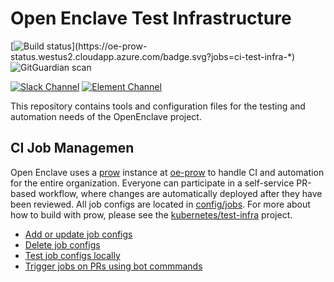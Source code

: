 # Open Enclave Test Infrastructure


[![Build status](https://oe-prow-status.westus2.cloudapp.azure.com/badge.svg?jobs=ci-test-infra-*)](https://oe-prow-status.westus2.cloudapp.azure.com/badge.svg?jobs=ci-test-infra-*) ![GitGuardian scan](https://github.com/openenclave-ci/test-infra/workflows/GitGuardian%20scan/badge.svg)

[![Slack Channel](https://img.shields.io/badge/Slack-Join-purple)](https://openenclaveciteam.slack.com/)
[![Element Channel](https://img.shields.io/badge/Matrix-Join-green)](https://matrix.to/#/!iUVElxxPQQMxGLHAJH:openenclave.io?via=openenclave.io)

This repository contains tools and configuration files for the testing and automation needs of the OpenEnclave project.

CI Job Managemen
------------------------------

Open Enclave uses a [prow](https://github.com/kubernetes/test-infra/blob/master/prow) instance at [oe-prow](https://oe-prow-status.westus2.cloudapp.azure.com/) to handle CI and automation for the entire organization. Everyone can participate in a self-service PR-based workflow, where changes are automatically deployed after they have been reviewed. All job configs are located in [config/jobs](config/jobs). For more about how to build with prow, please see the [kubernetes/test-infra](https://github.com/kubernetes/test-infra#ci-job-management) project.

- [Add or update job configs](https://github.com/kubernetes/test-infra/blob/master/config/jobs/README.md#adding-or-updating-jobs)
- [Delete job configs](https://github.com/kubernetes/test-infra/blob/master/config/jobs/README.md#deleting-jobs)
- [Test job configs locally](https://github.com/kubernetes/test-infra/blob/master/config/jobs/README.md#testing-jobs-locally)
- [Trigger jobs on PRs using bot commmands](https://go.k8s.io/bot-commands)
